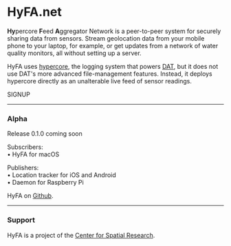 # HyFA.net

**Hy**percore **F**eed **A**ggregator Network is a peer-to-peer system for securely sharing data from sensors. Stream geolocation data from your mobile phone to your laptop, for example, or get updates from a network of water quality monitors, all without setting up a server.

HyFA uses [hypercore](https://github.com/mafintosh/hypercore), the logging system that powers [DAT](https://datproject.org), but it does not use DAT's more advanced file-management features. Instead, it deploys hypercore directly as an unalterable live feed of sensor readings.

SIGNUP

---

### Alpha

Release 0.1.0 coming soon

Subscribers:  
• HyFA for macOS

Publishers:  
• Location tracker for iOS and Android  
• Daemon for Raspberry Pi

HyFA on [Github](http://github.com/CenterForSpatialResearch/distributed_sensing/).


---

### Support

HyFA is a project of the [Center for Spatial Research](http://c4sr.columbia.edu).